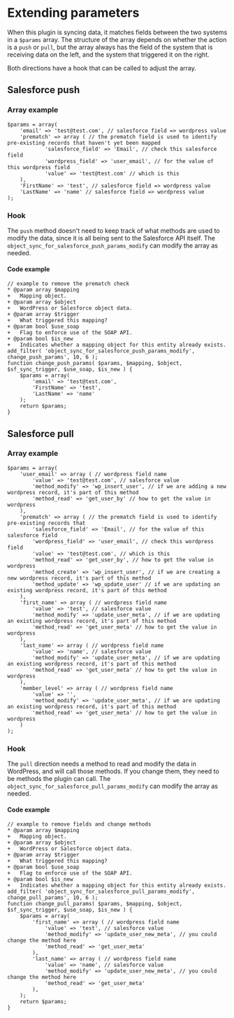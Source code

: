 # Extending parameters

When this plugin is syncing data, it matches fields between the two systems in a `$params` array. The structure of the array depends on whether the action is a `push` or `pull`, but the array always has the field of the system that is receiving data on the left, and the system that triggered it on the right.

Both directions have a hook that can be called to adjust the array.

## Salesforce push

### Array example

```
$params = array(
    'email' => 'test@test.com', // salesforce field => wordpress value
    'prematch' => array ( // the prematch field is used to identify pre-existing records that haven't yet been mapped
            'salesforce_field' => 'Email', // check this salesforce field
            'wordpress_field' => 'user_email', // for the value of this wordpress field
            'value' => 'test@test.com' // which is this
    ),
    'FirstName' => 'test', // salesforce field => wordpress value
    'LastName' => 'name' // salesforce field => wordpress value
);
```

### Hook

The `push` method doesn't need to keep track of what methods are used to modify the data, since it is all being sent to the Salesforce API itself. The `object_sync_for_salesforce_push_params_modify` can modify the array as needed.

#### Code example

```
// example to remove the prematch check
* @param array $mapping
+   Mapping object.
+ @param array $object
+   WordPress or Salesforce object data.
+ @param array $trigger
+   What triggered this mapping?
+ @param bool $use_soap
+   Flag to enforce use of the SOAP API.
+ @param bool $is_new
+   Indicates whether a mapping object for this entity already exists.
add_filter( 'object_sync_for_salesforce_push_params_modify', change_push_params', 10, 6 );
function change_push_params( $params, $mapping, $object, $sf_sync_trigger, $use_soap, $is_new ) {
    $params = array(
        'email' => 'test@test.com',
        'FirstName' => 'test',
        'LastName' => 'name'
    );
    return $params;
}
```

## Salesforce pull

### Array example

```
$params = array(
    'user_email' => array ( // wordpress field name
        'value' => 'test@test.com', // salesforce value
        'method_modify' => 'wp_insert_user', // if we are adding a new wordpress record, it's part of this method
        'method_read' => 'get_user_by' // how to get the value in wordpress
    ),
    'prematch' => array ( // the prematch field is used to identify pre-existing records that 
        'salesforce_field' => 'Email', // for the value of this salesforce field
        'wordpress_field' => 'user_email', // check this wordpress field
        'value' => 'test@test.com', // which is this
        'method_read' => 'get_user_by', // how to get the value in wordpress
        'method_create' => 'wp_insert_user', // if we are creating a new wordpress record, it's part of this method
        'method_update' => 'wp_update_user' // if we are updating an existing wordpress record, it's part of this method
    ),
    'first_name' => array ( // wordpress field name
        'value' => 'test', // salesforce value
        'method_modify' => 'update_user_meta', // if we are updating an existing wordpress record, it's part of this method
        'method_read' => 'get_user_meta' // how to get the value in wordpress
    ),
    'last_name' => array ( // wordpress field name
        'value' => 'name', // salesforce value
        'method_modify' => 'update_user_meta', // if we are updating an existing wordpress record, it's part of this method
        'method_read' => 'get_user_meta' // how to get the value in wordpress
    ),
    'member_level' => array ( // wordpress field name
        'value' => '',
        'method_modify' => 'update_user_meta', // if we are updating an existing wordpress record, it's part of this method
        'method_read' => 'get_user_meta' // how to get the value in wordpress
    )
);
```

### Hook

The `pull` direction needs a method to read and modify the data in WordPress, and will call those methods. If you change them, they need to be methods the plugin can call. The `object_sync_for_salesforce_pull_params_modify` can modify the array as needed.

#### Code example

```
// example to remove fields and change methods
* @param array $mapping
+   Mapping object.
+ @param array $object
+   WordPress or Salesforce object data.
+ @param array $trigger
+   What triggered this mapping?
+ @param bool $use_soap
+   Flag to enforce use of the SOAP API.
+ @param bool $is_new
+   Indicates whether a mapping object for this entity already exists.
add_filter( 'object_sync_for_salesforce_pull_params_modify', change_pull_params', 10, 6 );
function change_pull_params( $params, $mapping, $object, $sf_sync_trigger, $use_soap, $is_new ) {
    $params = array(
        'first_name' => array ( // wordpress field name
            'value' => 'test', // salesforce value
            'method_modify' => 'update_user_new_meta', // you could change the method here
            'method_read' => 'get_user_meta'
        ),
        'last_name' => array ( // wordpress field name
            'value' => 'name', // salesforce value
            'method_modify' => 'update_user_new_meta', // you could change the method here
            'method_read' => 'get_user_meta'
        ),
    );
    return $params;
}
```